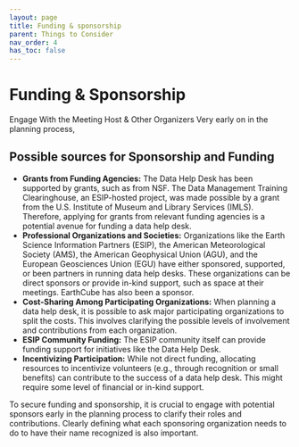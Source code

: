 ```yaml
---
layout: page
title: Funding & sponsorship
parent: Things to Consider
nav_order: 4
has_toc: false
---
```


# Funding & Sponsorship

Engage With the Meeting Host & Other Organizers Very early on in the planning
process,

## Possible sources for Sponsorship and Funding

-   **Grants from Funding Agencies:** The Data Help Desk has been supported by
    grants, such as from NSF. The Data Management Training Clearinghouse, an
    ESIP-hosted project, was made possible by a grant from the U.S. Institute of
    Museum and Library Services (IMLS). Therefore, applying for grants from
    relevant funding agencies is a potential avenue for funding a data help
    desk.
-   **Professional Organizations and Societies:** Organizations like the Earth
    Science Information Partners (ESIP), the American Meteorological Society
    (AMS), the American Geophysical Union (AGU), and the European Geosciences
    Union (EGU) have either sponsored, supported, or been partners in running
    data help desks. These organizations can be direct sponsors or provide
    in-kind support, such as space at their meetings. EarthCube has also been a
    sponsor.
-   **Cost-Sharing Among Participating Organizations:** When planning a data
    help desk, it is possible to ask major participating organizations to split
    the costs. This involves clarifying the possible levels of involvement and
    contributions from each organization.
-   **ESIP Community Funding:** The ESIP community itself can provide funding
    support for initiatives like the Data Help Desk.
-   **Incentivizing Participation:** While not direct funding, allocating
    resources to incentivize volunteers (e.g., through recognition or small
    benefits) can contribute to the success of a data help desk. This might
    require some level of financial or in-kind support.

To secure funding and sponsorship, it is crucial to engage with potential
sponsors early in the planning process to clarify their roles and contributions.
Clearly defining what each sponsoring organization needs to do to have their
name recognized is also important.
